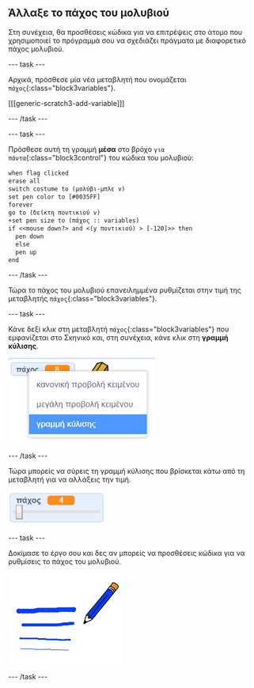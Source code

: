 ## Άλλαξε το πάχος του μολυβιού

Στη συνέχεια, θα προσθέσεις κώδικα για να επιτρέψεις στο άτομο που χρησιμοποιεί το πρόγραμμά σου να σχεδιάζει πράγματα με διαφορετικό πάχος μολυβιού.

--- task ---

Αρχικά, πρόσθεσε μία νέα μεταβλητή που ονομάζεται `πάχος`{:class="block3variables"}.

[[[generic-scratch3-add-variable]]]

--- /task ---

--- task ---

Πρόσθεσε αυτή τη γραμμή **μέσα** στο βρόχο `για πάντα`{:class="block3control"} του κώδικα του μολυβιού:

```blocks3
when flag clicked
erase all
switch costume to (μολύβι-μπλε v)
set pen color to [#0035FF]
forever
go to (δείκτη ποντικιού v)
+set pen size to (πάχος :: variables)
if <<mouse down?> and <(y ποντικιού) > [-120]>> then 
  pen down
  else
  pen up
end
```

--- /task ---

Τώρα το πάχος του μολυβιού επανειλημμένα ρυθμίζεται στην τιμή της μεταβλητής `πάχος`{:class="block3variables"}.

--- task ---

Κάνε δεξί κλικ στη μεταβλητή `πάχος`{:class="block3variables"} που εμφανίζεται στο Σκηνικό και, στη συνέχεια, κάνε κλικ στη **γραμμή κύλισης**.

![screenshot](images/paint-slider.png)

--- /task ---

Τώρα μπορείς να σύρεις τη γραμμή κύλισης που βρίσκεται κάτω από τη μεταβλητή για να αλλάξεις την τιμή.

![screenshot](images/paint-slider-change.png)

--- task ---

Δοκίμασε το έργο σου και δες αν μπορείς να προσθέσεις κώδικα για να ρυθμίσεις το πάχος του μολυβιού.

![screenshot](images/paint-width-test.png)

--- /task ---